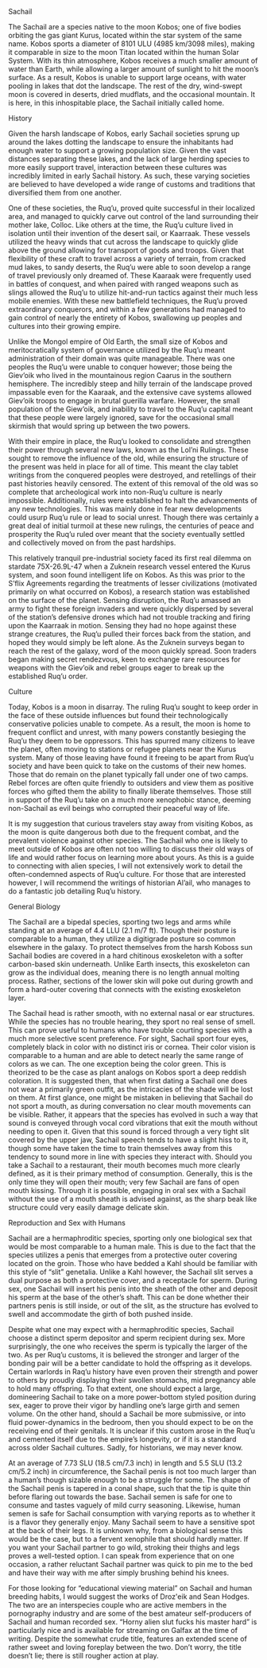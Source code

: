 Sachail

The Sachail are a species native to the moon Kobos; one of five bodies orbiting the gas giant Kurus, located within the star system of the same name. Kobos sports a diameter of 8101 ULU (4985 km/3098 miles), making it comparable in size to the moon Titan located within the human Solar System. With its thin atmosphere, Kobos receives a much smaller amount of water than Earth, while allowing a larger amount of sunlight to hit the moon’s surface. As a result, Kobos is unable to support large oceans, with water pooling in lakes that dot the landscape. The rest of the dry, wind-swept moon is covered in deserts, dried mudflats, and the occasional mountain. It is here, in this inhospitable place, the Sachail initially called home. 

History

Given the harsh landscape of Kobos, early Sachail societies sprung up around the lakes dotting the landscape to ensure the inhabitants had enough water to support a growing population size. Given the vast distances separating these lakes, and the lack of large herding species to more easily support travel, interaction between these cultures was incredibly limited in early Sachail history. As such, these varying societies are believed to have developed a wide range of customs and traditions that diversified them from one another. 

One of these societies, the Ruq’u, proved quite successful in their localized area, and managed to quickly carve out control of the land surrounding their mother lake, Colloc. Like others at the time, the Ruq’u culture lived in isolation until their invention of the desert sail, or Kaarraak. These vessels utilized the heavy winds that cut across the landscape to quickly glide above the ground allowing for transport of goods and troops. Given that flexibility of these craft to travel across a variety of terrain, from cracked mud lakes, to sandy deserts, the Ruq’u were able to soon develop a range of travel previously only dreamed of. These Kaaraak were frequently used in battles of conquest, and when paired with ranged weapons such as slings allowed the Ruq’u to utilize hit-and-run tactics against their much less mobile enemies. With these new battlefield techniques, the Ruq’u proved extraordinary conquerors, and within a few generations had managed to gain control of nearly the entirety of Kobos, swallowing up peoples and cultures into their growing empire.

Unlike the Mongol empire of Old Earth, the small size of Kobos and meritocratically system of governance utilized by the Ruq’u meant administration of their domain was quite manageable. There was one peoples the Ruq’u were unable to conquer however; those being the Giev’oik who lived in the mountainous region Caarus in the southern hemisphere. The incredibly steep and hilly terrain of the landscape proved impassable even for the Kaaraak, and the extensive cave systems allowed Giev’oik troops to engage in brutal guerilla warfare. However, the small population of the Giew’oik, and inability to travel to the Ruq’u capital meant that these people were largely ignored, save for the occasional small skirmish that would spring up between the two powers. 

With their empire in place, the Ruq’u looked to consolidate and strengthen their power through several new laws, known as the Lol’ni Rulings. These sought to remove the influence of the old, while ensuring the structure of the present was held in place for all of time. This meant the clay tablet writings from the conquered peoples were destroyed, and retellings of their past histories heavily censored. The extent of this removal of the old was so complete that archeological work into non-Ruq’u culture is nearly impossible. Additionally, rules were established to halt the advancements of any new technologies. This was mainly done in fear new developments could usurp Ruq’u rule or lead to social unrest. Though there was certainly a great deal of initial turmoil at these new rulings, the centuries of peace and prosperity the Ruq’u ruled over meant that the society eventually settled and collectively moved on from the past hardships.

This relatively tranquil pre-industrial society faced its first real dilemma on stardate 75X-26.9L-47 when a Zuknein research vessel entered the Kurus system, and soon found intelligent life on Kobos. As this was prior to the S’flix Agreements regarding the treatments of lesser civilizations (motivated primarily on what occurred on Kobos), a research station was established on the surface of the planet. Sensing disruption, the Ruq’u amassed an army to fight these foreign invaders and were quickly dispersed by several of the station’s defensive drones which had not trouble tracking and firing upon the Kaarraak in motion. Sensing they had no hope against these strange creatures, the Ruq’u pulled their forces back from the station, and hoped they would simply be left alone. As the Zuknein surveys began to reach the rest of the galaxy, word of the moon quickly spread. Soon traders began making secret rendezvous, keen to exchange rare resources for weapons with the Giev’oik and rebel groups eager to break up the established Ruq’u order.

Culture

Today, Kobos is a moon in disarray. The ruling Ruq’u sought to keep order in the face of these outside influences but found their technologically conservative policies unable to compete. As a result, the moon is home to frequent conflict and unrest, with many powers constantly besieging the Ruq’u they deem to be oppressors. This has spurred many citizens to leave the planet, often moving to stations or refugee planets near the Kurus system. Many of those leaving have found it freeing to be apart from Ruq’u society and have been quick to take on the customs of their new homes. Those that do remain on the planet typically fall under one of two camps. Rebel forces are often quite friendly to outsiders and view them as positive forces who gifted them the ability to finally liberate themselves. Those still in support of the Ruq’u take on a much more xenophobic stance, deeming non-Sachail as evil beings who corrupted their peaceful way of life. 

It is my suggestion that curious travelers stay away from visiting Kobos, as the moon is quite dangerous both due to the frequent combat, and the prevalent violence against other species. The Sachail who one is likely to meet outside of Kobos are often not too willing to discuss their old ways of life and would rather focus on learning more about yours. As this is a guide to connecting with alien species, I will not extensively work to detail the often-condemned aspects of Ruq’u culture. For those that are interested however, I will recommend the writings of historian Al’ail, who manages to do a fantastic job detailing Ruq’u history.

General Biology

The Sachail are a bipedal species, sporting two legs and arms while standing at an average of 4.4 LLU (2.1 m/7 ft). Though their posture is comparable to a human, they utilize a digitigrade posture so common elsewhere in the galaxy. To protect themselves from the harsh Koboss sun Sachail bodies are covered in a hard chitinous exoskeleton with a softer carbon-based skin underneath. Unlike Earth insects, this exoskeleton can grow as the individual does, meaning there is no length annual molting process. Rather, sections of the lower skin will poke out during growth and form a hard-outer covering that connects with the existing exoskeleton layer. 

The Sachail head is rather smooth, with no external nasal or ear structures. While the species has no trouble hearing, they sport no real sense of smell. This can prove useful to humans who have trouble courting species with a much more selective scent preference. For sight, Sachail sport four eyes, completely black in color with no distinct iris or cornea. Their color vision is comparable to a human and are able to detect nearly the same range of colors as we can. The one exception being the color green. This is theorized to be the case as plant analogs on Kobos sport a deep reddish coloration. It is suggested then, that when first dating a Sachail one does not wear a primarily green outfit, as the intricacies of the shade will be lost on them. At first glance, one might be mistaken in believing that Sachail do not sport a mouth, as during conversation no clear mouth movements can be visible. Rather, it appears that the species has evolved in such a way that sound is conveyed through vocal cord vibrations that exit the mouth without needing to open it. Given that this sound is forced through a very tight slit covered by the upper jaw, Sachail speech tends to have a slight hiss to it, though some have taken the time to train themselves away from this tendency to sound more in line with species they interact with. Should you take a Sachail to a restaurant, their mouth becomes much more clearly defined, as it is their primary method of consumption. Generally, this is the only time they will open their mouth; very few Sachail are fans of open mouth kissing. Through it is possible, engaging in oral sex with a Sachail without the use of a mouth sheath is advised against, as the sharp beak like structure could very easily damage delicate skin. 

Reproduction and Sex with Humans

Sachail are a hermaphroditic species, sporting only one biological sex that would be most comparable to a human male. This is due to the fact that the species utilizes a penis that emerges from a protective outer covering located on the groin. Those who have bedded a Kahl should be familiar with this style of “slit” genetalia. Unlike a Kahl however, the Sachail slit serves a dual purpose as both a protective cover, and a receptacle for sperm. During sex, one Sachail will insert his penis into the sheath of the other and deposit his sperm at the base of the other’s shaft. This can be done whether their partners penis is still inside, or out of the slit, as the structure has evolved to swell and accommodate the girth of both pushed inside. 

Despite what one may expect with a hermaphroditic species, Sachail choose a distinct sperm depositor and sperm recipient during sex. More surprisingly, the one who receives the sperm is typically the larger of the two. As per Ruq’u customs, it is believed the stronger and larger of the bonding pair will be a better candidate to hold the offspring as it develops. Certain warlords in Raq’u history have even proven their strength and power to others by proudly displaying their swollen stomachs, mid pregnancy able to hold many offspring. To that extent, one should expect a large, domineering Sachail to take on a more power-bottom styled position during sex, eager to prove their vigor by handling one’s large girth and semen volume. On the other hand, should a Sachail be more submissive, or into fluid power-dynamics in the bedroom, then you should expect to be on the receiving end of their genitals. It is unclear if this custom arose in the Ruq’u and cemented itself due to the empire’s longevity, or if it is a standard across older Sachail cultures. Sadly, for historians, we may never know. 

At an average of 7.73 SLU (18.5 cm/7.3 inch) in length and 5.5 SLU (13.2 cm/5.2 inch) in circumference, the Sachail penis is not too much larger than a human’s though sizable enough to be a struggle for some. The shape of the Sachail penis is tapered in a conal shape, such that the tip is quite thin before flaring out towards the base. Sachail semen is safe for one to consume and tastes vaguely of mild curry seasoning. Likewise, human semen is safe for Sachail consumption with varying reports as to whether it is a flavor they generally enjoy. 
Many Sachail seem to have a sensitive spot at the back of their legs. It is unknown why, from a biological sense this would be the case, but to a fervent xenophile that should hardly matter. If you want your Sachail partner to go wild, stroking their thighs and legs proves a well-tested option. I can speak from experience that on one occasion, a rather reluctant Sachail partner was quick to pin me to the bed and have their way with me after simply brushing behind his knees. 

For those looking for “educational viewing material” on Sachail and human breeding habits, I would suggest the works of Droz'eik and Sean Hodges. The two are an interspecies couple who are active members in the pornography industry and are some of the best amateur self-producers of Sachail and human recorded sex. “Horny alien slut fucks his master hard” is particularly nice and is available for streaming on Galfax at the time of writing. Despite the somewhat crude title, features an extended scene of rather sweet and loving foreplay between the two. Don’t worry, the title doesn’t lie; there is still rougher action at play.